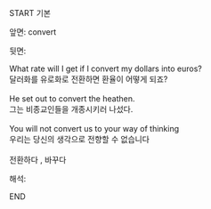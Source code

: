 START
기본

앞면:
convert


뒷면:
<div>What rate will I get if I convert my dollars into euros? </div><div><div>달러화를 유로화로 전환하면 환율이 어떻게 되죠?</div></div><div><br></div><div><div>He set out to convert the heathen. </div><div><div>그는 비종교인들을 개종시키러 나섰다.</div></div></div><div><br></div><div><div>You will not convert us to your way of thinking </div><div><div>우리는 당신의 생각으로 전향할 수 없습니다</div></div></div><div><br></div><div>전환하다 , 바꾸다</div>


해석:

END